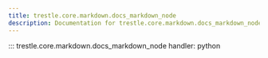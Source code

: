 ```yaml
---
title: trestle.core.markdown.docs_markdown_node
description: Documentation for trestle.core.markdown.docs_markdown_node module
---
```

::: trestle.core.markdown.docs_markdown_node
handler: python

